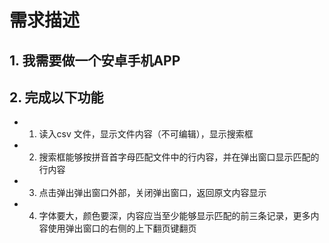 # 需求描述
## 1. 我需要做一个安卓手机APP
## 2. 完成以下功能
- 1. 读入csv 文件，显示文件内容（不可编辑），显示搜索框
- 2. 搜索框能够按拼音首字母匹配文件中的行内容，并在弹出窗口显示匹配的行内容
- 3. 点击弹出弹出窗口外部，关闭弹出窗口，返回原文内容显示
- 4. 字体要大，颜色要深，内容应当至少能够显示匹配的前三条记录，更多内容使用弹出窗口的右侧的上下翻页键翻页
